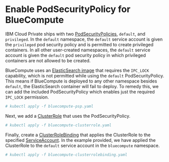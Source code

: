 # Enable PodSecurityPolicy for BlueCompute

IBM Cloud Private ships with two [PodSecurityPolicies](https://kubernetes.io/docs/concepts/policy/pod-security-policy/), `default`, and `privileged`.  In the `default` namespace, the `default` service account is given the `privileged` pod security policy and is permitted to create privileged containers.  In all other user-created namespaces, the `default` service account is given the `default` pod security policy in which privileged containers are not allowed to be created.

BlueCompute uses an [ElasticSearch image](https://github.com/pires/kubernetes-elasticsearch-cluster) that requires the `IPC_LOCK` capability, which is not permitted while using the `default` PodSecurityPolicy.  This means if BlueCompute is deployed to any other namespace besides `default`, the ElasticSearch container will fail to deploy.  To remedy this, we can add the included PodSecurityPolicy which enables just the required `IPC_LOCK` permission.

```bash
# kubectl apply -f bluecompute-psp.yaml
```

Next, we add a [ClusterRole](https://kubernetes.io/docs/admin/authorization/rbac/#role-and-clusterrole) that uses the PodSecurityPolicy.

```bash
# kubectl apply -f bluecompute-clusterrole.yaml
```

Finally, create a [ClusterRoleBinding](https://kubernetes.io/docs/admin/authorization/rbac/#rolebinding-and-clusterrolebinding) that applies the ClusterRole to the specified [ServiceAccount](https://kubernetes.io/docs/admin/service-accounts-admin/).  In the example provided, we have applied the ClusterRole to the `default` service account in the `bluecompute` namespace.

```bash
# kubectl apply -f bluecompute-clusterrolebinding.yaml
```

